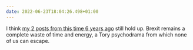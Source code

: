 ```yaml
---
date: 2022-06-23T18:04:26.498+01:00
---
```

I think [my 2 posts from this time 6 years ago](https://paulrobertlloyd.com/categories/brexit/) still hold up.  Brexit remains a complete waste of time and energy, a Tory psychodrama from which none of us can escape.
